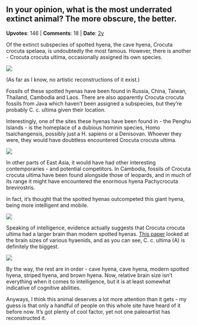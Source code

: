## In your opinion, what is the most underrated extinct animal? The more obscure, the better.
    
**Upvotes**: 146 | **Comments**: 18 | **Date**: [2y](https://www.quora.com/In-your-opinion-what-is-the-most-underrated-extinct-animal-The-more-obscure-the-better/answer/Gary-Meaney)

Of the extinct subspecies of spotted hyena, the cave hyena, Crocuta crocuta spelaea, is undoubtedly the most famous. However, there is another - Crocuta crocuta ultima, occasionally assigned its own species.

![](https://qph.fs.quoracdn.net/main-qimg-e88b304b757f0df30610d0ee5c6c5630-lq)

(As far as I know, no artistic reconstructions of it exist.)

Fossils of these spotted hyenas have been found in Russia, China, Taiwan, Thailand, Cambodia and Laos. There are also apparently Crocuta crocuta fossils from Java which haven’t been assigned a subspecies, but they’re probably C. c. ultima given their location.

Interestingly, one of the sites these hyenas have been found in - the Penghu Islands - is the homeplace of a dubious hominin species, Homo tsaichangensis, possibly just a H. sapiens or a Denisovan. Whoever they were, they would have doubtless encountered Crocuta crocuta ultima.

![](https://qph.fs.quoracdn.net/main-qimg-90336332f0f41324084c95015168ed28-lq)

In other parts of East Asia, it would have had other interesting contemporaries - and potential competitors. In Cambodia, fossils of Crocuta crocuta ultima have been found alongside those of leopards, and in much of its range it might have encountered the enormous hyena Pachycrocuta brevirostris.

In fact, it’s thought that the spotted hyenas outcompeted this giant hyena, being more intelligent and mobile.

![](https://qph.fs.quoracdn.net/main-qimg-1b2fc91c42fb21185a3ef92c44c99435-lq)

Speaking of intelligence, evidence actually suggests that Crocuta crocuta ultima had a larger brain than modern spotted hyenas. [This paper](https://www.sciencedirect.com/science/article/pii/S1040618215009969 "www.sciencedirect.com") looked at the brain sizes of various hyaenids, and as you can see, C. c. ultima (A) is definitely the biggest.

![](https://qph.fs.quoracdn.net/main-qimg-bef12e6890cb615f60de61f1a3350a05-lq)

By the way, the rest are in order - cave hyena, cave hyena, modern spotted hyena, striped hyena, and brown hyena. Now, relative brain size isn’t everything when it comes to intelligence, but it is at least somewhat indicative of cognitive abilities.

Anyways, I think this animal deserves a lot more attention than it gets - my guess is that only a handful of people on this whole site have heard of it before now. It’s got plenty of cool factor, yet not one paleoartist has reconstructed it.

